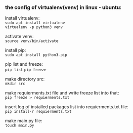 ### the config of virtualenv(venv) in linux - ubuntu:

install virtualenv: <br />
`sudo apt install virtualenv`<br />
`virtualenv -p python3 venv`

activate venv:<br />
`source venv/bin/activate`

install pip: <br />
`sudo apt install python3-pip`

pip list and freeze: <br />
`pip list`
`pip freeze`

make directory src: <br />
`mkdir src`

make requierments.txt file and write freeze list into that: <br />
`pip freeze > requierments.txt`

insert log of installed packages list into requierments.txt file: <br />
`pip install-r requierments.txt`

make main.py file: <br />
`touch main.py`
